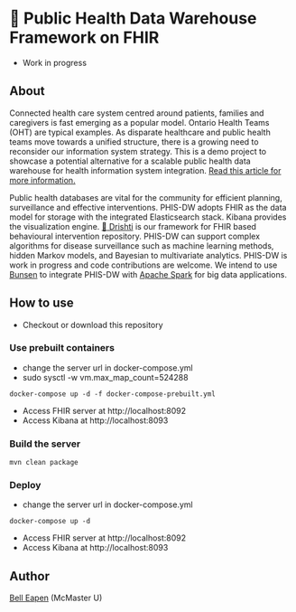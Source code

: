 # :hospital: Public Health Data Warehouse Framework on FHIR

* Work in progress

## About
Connected health care system centred around patients, families and caregivers is fast emerging as a popular model. Ontario Health Teams (OHT) are typical examples. As disparate healthcare and public health teams move towards a unified structure, there is a growing need to reconsider our information system strategy. This is a demo project to showcase a potential alternative for a scalable public health data warehouse for health information system integration. [Read this article for more information.](http://hdl.handle.net/11375/25272)

Public health databases are vital for the community for efficient planning, surveillance and effective interventions. PHIS-DW adopts FHIR as the data model for storage with the integrated Elasticsearch stack. Kibana provides the visualization engine. [:eyes: Drishti](https://github.com/E-Health/drishti) is our framework for FHIR based behavioural intervention repository. PHIS-DW can support complex algorithms for disease surveillance such as machine learning methods, hidden Markov models, and Bayesian to multivariate analytics. PHIS-DW is work in progress and code contributions are welcome. We intend to use [Bunsen](https://github.com/cerner/bunsen) to integrate PHIS-DW with [Apache Spark](https://spark.apache.org/) for big data applications.

## How to use

* Checkout or download this repository

### Use prebuilt containers 

* change the server url in docker-compose.yml
* sudo sysctl -w vm.max_map_count=524288

```
docker-compose up -d -f docker-compose-prebuilt.yml

```

* Access FHIR server at http://localhost:8092
* Access Kibana at http://localhost:8093

### Build the server 
```
mvn clean package
```
### Deploy 

* change the server url in docker-compose.yml

```
docker-compose up -d

```

* Access FHIR server at http://localhost:8092
* Access Kibana at http://localhost:8093

## Author

[Bell Eapen](https://nuchange.ca) (McMaster U)
